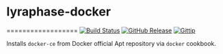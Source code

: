 # lyraphase-docker
==================
[![Build Status](http://img.shields.io/travis/trinitronx/lyraphase-pi.svg)](https://travis-ci.org/trinitronx/lyraphase-pi)
[![GitHub Release](https://img.shields.io/github/release/trinitronx/lyraphase-pi.svg)](https://github.com/trinitronx/lyraphase-pi/releases)
[![Gittip](http://img.shields.io/gittip/trinitronx.svg)](https://www.gittip.com/trinitronx)

Installs `docker-ce` from Docker official Apt repository via `docker` cookbook.


